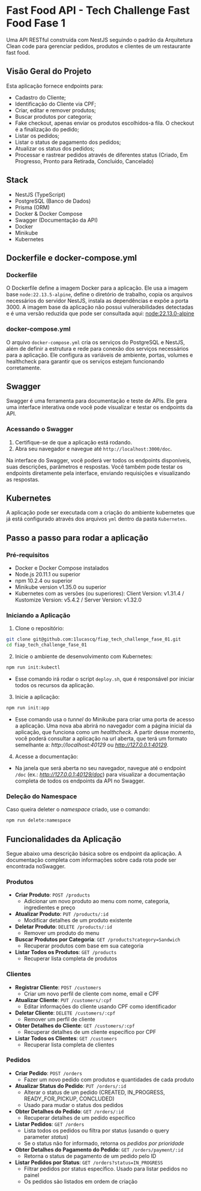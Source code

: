 # Fast Food API - Tech Challenge Fast Food Fase 1

Uma API RESTful construída com NestJS seguindo o padrão da Arquitetura Clean code para gerenciar pedidos, produtos e clientes de um restaurante fast food.

## Visão Geral do Projeto

Esta aplicação fornece endpoints para:
- Cadastro do Cliente;
- Identificação do Cliente via CPF;
- Criar, editar e remover produtos;
- Buscar produtos por categoria;
- Fake checkout, apenas enviar os produtos escolhidos-a fila. O checkout é a finalização do pedido;
- Listar os pedidos;
- Listar o status de pagamento dos pedidos;
- Atualizar os status dos pedidos;
- Processar e rastrear pedidos através de diferentes status (Criado, Em Progresso, Pronto para Retirada, Concluído, Cancelado)

## Stack

- NestJS (TypeScript)
- PostgreSQL (Banco de Dados)
- Prisma (ORM)
- Docker & Docker Compose
- Swagger (Documentação da API)
- Docker
- Minikube
- Kubernetes

## Dockerfile e docker-compose.yml

### Dockerfile

O Dockerfile define a imagem Docker para a aplicação. Ele usa a imagem base `node:22.13.5-alpine`, define o diretório de trabalho, copia os arquivos necessários do servidor NestJS, instala as dependências e expõe a porta 3000.
A imagem base da aplicação não possui vulnerabilidades detectadas e é uma versão reduzida que pode ser consultada aqui: [node:22.13.0-alpine](https://hub.docker.com/layers/library/node/22.13.0-alpine/images/sha256-133cdce957f50f47236d6d926592fb1db7a120ac3c33191e611b60dfab63e324)

### docker-compose.yml

O arquivo `docker-compose.yml` cria os serviços do PostgreSQL e NestJS, além de definir a estrutura e rede para conexão dos serviços necessários para a aplicação. Ele configura as variáveis de ambiente, portas, volumes e healthcheck para garantir que os serviços estejam funcionando corretamente.

## Swagger

Swagger é uma ferramenta para documentação e teste de APIs. Ele gera uma interface interativa onde você pode visualizar e testar os endpoints da API.

### Acessando o Swagger

1. Certifique-se de que a aplicação está rodando.
2. Abra seu navegador e navegue até `http://localhost:3000/doc`.

Na interface do Swagger, você poderá ver todos os endpoints disponíveis, suas descrições, parâmetros e respostas. Você também pode testar os endpoints diretamente pela interface, enviando requisições e visualizando as respostas.

## Kubernetes

A aplicação pode ser executada com a criação do ambiente kubernetes que já está configurado através dos arquivos `yml` dentro da pasta `Kubernetes`.

## Passo a passo para rodar a aplicação

### Pré-requisitos

- Docker e Docker Compose instalados
- Node.js 20.11.1 ou superior
- npm 10.2.4 ou superior
- Minikube version v1.35.0 ou superior
- Kubernetes com as versões (ou superiores): Client Version: v1.31.4 / Kustomize Version: v5.4.2 / Server Version: v1.32.0

### Iniciando a Aplicação

1. Clone o repositório:
```bash
git clone git@github.com:1lucascq/fiap_tech_challenge_fase_01.git
cd fiap_tech_challenge_fase_01
```

2. Inicie o ambiente de desenvolvimento com Kubernetes:
```bash
npm run init:kubectl
```
- Esse comando irá rodar o script `deploy.sh`, que é responsável por iniciar todos os recursos da aplicação.

3. Inicie a aplicação:
```bash
npm run init:app
```
- Esse comando usa o _tunnel_ do Minikube para criar uma porta de acesso a aplicação. Uma nova aba abrirá no navegador com a página inicial da aplicação, que funciona como um _healthcheck_. A partir desse momento, você poderá consultar a aplicação na url aberta, que terá um formato semelhante a: _http://localhost:40129_ ou _http://127.0.0.1:40129_.

4. Acesse a documentação:
- Na janela que será aberta no seu navegador, navegue até o endpoint `/doc` (ex.: _http://127.0.0.1:40129/doc_) para visualizar a documentação completa de todos os endpoints da API no Swagger.

### Deleção do Namespace

Caso queira deleter o _namespace_ criado, use o comando:
```bash
npm run delete:namespace
```

## Funcionalidades da Aplicação

Segue abaixo uma descrição básica sobre os endpoint da aplicação. A documentação completa com informações sobre cada rota pode ser encontrada noSwagger.

### Produtos
- **Criar Produto**: `POST /products`
  - Adicionar um novo produto ao menu com nome, categoria, ingredientes e preço
- **Atualizar Produto**: `PUT /products/:id`
  - Modificar detalhes de um produto existente
- **Deletar Produto**: `DELETE /products/:id`
  - Remover um produto do menu
- **Buscar Produtos por Categoria**: `GET /products?category=Sandwich`
  - Recuperar produtos com base em sua categoria
- **Listar Todos os Produtos**: `GET /products`
  - Recuperar lista completa de produtos

### Clientes
- **Registrar Cliente**: `POST /customers`
  - Criar um novo perfil de cliente com nome, email e CPF
- **Atualizar Cliente**: `PUT /customers/:cpf`
  - Editar informações do cliente usando CPF como identificador
- **Deletar Cliente**: `DELETE /customers/:cpf`
  - Remover um perfil de cliente
- **Obter Detalhes do Cliente**: `GET /customers/:cpf`
  - Recuperar detalhes de um cliente específico por CPF
- **Listar Todos os Clientes**: `GET /customers`
  - Recuperar lista completa de clientes

### Pedidos
- **Criar Pedido**: `POST /orders`
  - Fazer um novo pedido com produtos e quantidades de cada produto
- **Atualizar Status do Pedido**: `PUT /orders/:id`
  - Alterar o status de um pedido (CREATED, IN_PROGRESS, READY_FOR_PICKUP, CONCLUDED)
  - Usado para mudar o status dos pedidos
- **Obter Detalhes do Pedido**: `GET /orders/:id`
  - Recuperar detalhes de um pedido específico
- **Listar Pedidos**: `GET /orders`
  - Lista todos os pedidos ou filtra por status (usando o query parameter _status_)
  - Se o status não for informado, retorna os _pedidos por prioridade_
- **Obter Detalhes do Pagamento do Pedido**: `GET /orders/payment/:id`
  - Retorna o status de pagamento de um pedido pelo ID
- **Listar Pedidos por Status**: `GET /orders?status=IN_PROGRESS`
  - Filtrar pedidos por status específico. Usado para listar pedidos no painel
  - Os pedidos são listados em ordem de criação